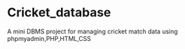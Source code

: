# Cricket_database
A mini DBMS project for managing cricket match data using phpmyadmin,PHP,HTML,CSS
